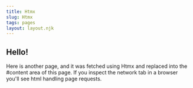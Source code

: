 ```yaml
---
title: Htmx
slug: Htmx
tags: pages
layout: layout.njk
---
```


## Hello!

Here is another page, and it was fetched using Htmx and replaced into the #content area of this page. If you inspect the network tab in a browser you'll see html handling page requests.

